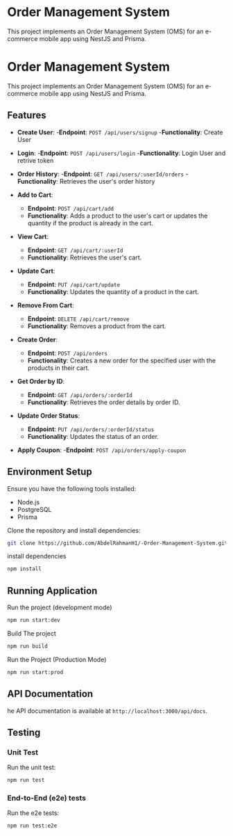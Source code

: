 # Order Management System

This project implements an Order Management System (OMS) for an e-commerce mobile app using NestJS and Prisma.

# Order Management System

This project implements an Order Management System (OMS) for an e-commerce mobile app using NestJS and Prisma.

## Features

- **Create User**: -**Endpoint**: `POST /api/users/signup` -**Functionality**: Create User

- **Login**: -**Endpoint**: `POST /api/users/login` -**Functionality**: Login User and retrive token

- **Order History**: -**Endpoint**: `GET /api/users/:userId/orders` -**Functionality**: Retrieves the user's order history

- **Add to Cart**:

  - **Endpoint**: `POST /api/cart/add`
  - **Functionality**: Adds a product to the user's cart or updates the quantity if the product is already in the cart.

- **View Cart**:

  - **Endpoint**: `GET /api/cart/:userId`
  - **Functionality**: Retrieves the user's cart.

- **Update Cart**:

  - **Endpoint**: `PUT /api/cart/update`
  - **Functionality**: Updates the quantity of a product in the cart.

- **Remove From Cart**:

  - **Endpoint**: `DELETE /api/cart/remove`
  - **Functionality**: Removes a product from the cart.

- **Create Order**:

  - **Endpoint**: `POST /api/orders`
  - **Functionality**: Creates a new order for the specified user with the products in their cart.

- **Get Order by ID**:

  - **Endpoint**: `GET /api/orders/:orderId`
  - **Functionality**: Retrieves the order details by order ID.

- **Update Order Status**:

  - **Endpoint**: `PUT /api/orders/:orderId/status`
  - **Functionality**: Updates the status of an order.

- **Apply Coupon**: -**Endpoint**: `POST /api/orders/apply-coupon`

## Environment Setup

Ensure you have the following tools installed:

- Node.js
- PostgreSQL
- Prisma

Clone the repository and install dependencies:

```bash
git clone https://github.com/AbdelRahmanH1/-Order-Management-System.git
```

install dependencies

```bash
npm install
```

## Running Application

Run the project (development mode)

```bash
npm run start:dev
```

Build The project

```bash
npm run build
```

Run the Project (Production Mode)

```bash
npm run start:prod
```

## API Documentation

he API documentation is available at `http://localhost:3000/api/docs`.

## Testing

### Unit Test

Run the unit test:

```bash
npm run test
```

### End-to-End (e2e) tests

Run the e2e tests:

```bash
npm run test:e2e
```
